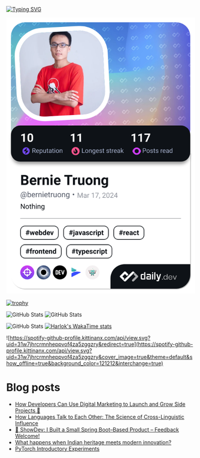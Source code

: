 [![Typing SVG](https://readme-typing-svg.demolab.com?font=Fira+Code&pause=1000&color=F37022&center=true&vCenter=true&random=true&width=435&lines=A+Senior+Student+at+FPT+University;A+Member+of+Japanese+Software+Club;A+Passionate+and+Curiosity+Developer)](https://git.io/typing-svg)

<div align="center">
   <a href="https://app.daily.dev/bernietruong">
      <img src="./devcard.png" width="652" alt="Bernie Truong's Dev Card"/>
   </a>
</div>

[![trophy](https://github-profile-trophy.vercel.app/?username=i-am-truong&theme=buddhism)](https://github.com/ryo-ma/github-profile-trophy)

![GitHub Stats](https://github-readme-stats.vercel.app/api?username=i-am-truong&show=reviews,discussions_started,discussions_answered,prs_merged,prs_merged_percentage&theme=ambient_gradient&rank_icon=percentile&show_icons=true&include_all_commits=true&hide_border=true&count_private=true)
![GitHub Stats](https://streak-stats.demolab.com?user=i-am-truong&theme=ambient_gradient&hide_border=true)

![GitHub Stats](https://github-readme-stats.vercel.app/api/top-langs/?username=i-am-truong&theme=ambient_gradient&show_icons=true&hide_border=true&layout=compact)
[![Harlok's WakaTime stats](https://github-readme-stats.vercel.app/api/wakatime?username=iamtruong&theme=ambient_gradient&layout=compact&custom_title=Bernie%20Truong's%20WakaTime%20Stats)](https://github.com/anuraghazra/github-readme-stats)

![https://spotify-github-profile.kittinanx.com/api/view.svg?uid=31w7jhrcrmnheppvof4za5zggzry&redirect=true](https://spotify-github-profile.kittinanx.com/api/view.svg?uid=31w7jhrcrmnheppvof4za5zggzry&cover_image=true&theme=default&show_offline=true&background_color=121212&interchange=true)

# Blog posts
<!-- BLOG-POST-LIST:START -->
- [How Developers Can Use Digital Marketing to Launch and Grow Side Projects 🚀](https://dev.to/dash_media_619c37650210c8/how-developers-can-use-digital-marketing-to-launch-and-grow-side-projects-5b0)
- [How Languages Talk to Each Other: The Science of Cross-Linguistic Influence](https://dev.to/nimihosmith/how-languages-talk-to-each-other-the-science-of-cross-linguistic-influence-58jf)
- [🚀 ShowDev: I Built a Small Spring Boot–Based Product – Feedback Welcome!](https://dev.to/steffi_das_f310c87c608304/showdev-i-built-a-small-spring-boot-based-product-feedback-welcome-783)
- [What happens when Indian heritage meets modern innovation?](https://dev.to/konark_13/-3ilo)
- [PyTorch Introductory Experiments](https://dev.to/trevorwslee/pytorch-introductory-experiments-378h)
<!-- BLOG-POST-LIST:END -->
